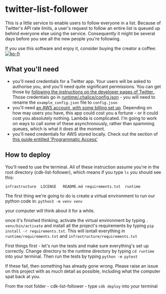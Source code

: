 # twitter-list-follower

This is a little service to enable users to follow everyone in a list. Because of Twitter's API rate limits, a user's request to follow an entire list is queued up behind everyone else using the service. Consequently it might be several days before you see all the new people you're following. 

If you use this software and enjoy it, consider buying the creator a coffee: [![ko-fi](https://ko-fi.com/img/githubbutton_sm.svg)](https://ko-fi.com/V7V24IODP)

## What you'll need

- you'll need credentials for a Twitter app. Your users will be asked to authorise you, and you'll need quite significant permissions. You can get those by [following the instructions on the developer pages of Twitter.](https://developer.twitter.com/en/docs/getting-started). Those credentials go in [runtime/.chalice/config.json](./runtime/.chalice/example_config.json) - you will need to rename the `example_config.json` file to `config.json`
- you'll need [an AWS account, with some billing set up](https://aws.amazon.com/premiumsupport/knowledge-center/create-and-activate-aws-account/). Depending on how may users you have, this app could cost you a fortune - or it could cost you absolutely nothing. Lambda is complicated. I'm going to work on ways to call some of these asynchronously, rather than spamming queues, which is what it does at the moment.
- you'll need credentials for AWS stored locally. Check out the section of [this guide entitled 'Programmatic Access'](https://docs.aws.amazon.com/general/latest/gr/aws-sec-cred-types.html)

## How to deploy

You'll need to use the terminal. All of these instruction assume you're in the root directory (cdk-list-follower), which means if you type `ls` you should see this:
```
infrastructure  LICENSE   README.md requirements.txt  runtime
```
The first thing we're going to do is create a virtual environment to run our python code in:
`python3 -m venv venv`

your computer will think about it for a while.

once it's finished thinking, activate the virtual environment by typing `. venv/bin/activate` and install all the project's requirements by typing `pip install -r requirements.txt`. This will isntall everything in `runtime/requirements.txt` and `infrastructure/requirements.txt`

First things first - let's run the tests and make sure everything's set up correctly. Change directory to the runtime directory by typing `cd runtime` into your terminal. Then run the tests by typing `python -m pytest`

If these fail, then something has already gone wrong. Please raise an issue on this project with as much detail as possible, including what the computer spat back at you.

From the root folder - cdk-list-follower - type `cdk deploy` into your terminal
